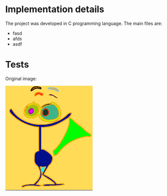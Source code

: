 # Implementation details
The project was developed in C programming language. The main files are:

- fasd
- afds
- asdf

# Tests
Original image:

![alt text](images/grauna.png "Title Text")

